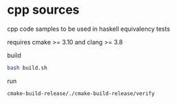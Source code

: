 # cpp sources 
cpp code samples to be used in haskell equivalency tests 

requires cmake >= 3.10 and clang >= 3.8

build
```bash
bash build.sh
```

run
```bash
cmake-build-release/./cmake-build-release/verify
```
